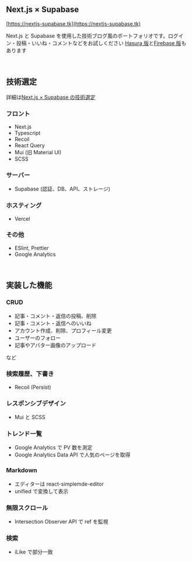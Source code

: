 ## Next.js × Supabase

[https://nextjs-supabase.tk](https://nextjs-supabase.tk)

Next.js と Supabase を使用した技術ブログ風のポートフォリオです。ログイン・投稿・いいね・コメントなどをお試しください
[Hasura 版](https://nextjs-hasura.tk)と[Firebase 版](https://nextjs-firebase)もあります

<br>

## 技術選定

詳細は[Next.js × Supabase の技術選定](https://nextjs-supabase/article/NyAwXWU3ZIpjT8AK9MER)

### フロント

- Next.js
- Typescript
- Recoil
- React Query
- Mui (旧 Material UI)
- SCSS

### サーバー

- Supabase (認証、DB、API、ストレージ)

### ホスティング

- Vercel

### その他

- ESlint, Prettier
- Google Analytics

<br>

## 実装した機能

### CRUD

- 記事・コメント・返信の投稿、削除
- 記事・コメント・返信へのいいね
- アカウント作成、削除、プロフィール変更
- ユーザーのフォロー
- 記事やアバター画像のアップロード

など

### 検索履歴、下書き

- Recoil (Persist)

### レスポンシブデザイン

- Mui と SCSS

### トレンド一覧

- Google Analytics で PV 数を測定
- Google Analytics Data API で人気のページを取得

### Markdown

- エディターは react-simplemde-editor
- unified で変換して表示

### 無限スクロール

- Intersection Observer API で ref を監視

### 検索

- iLike で部分一致
